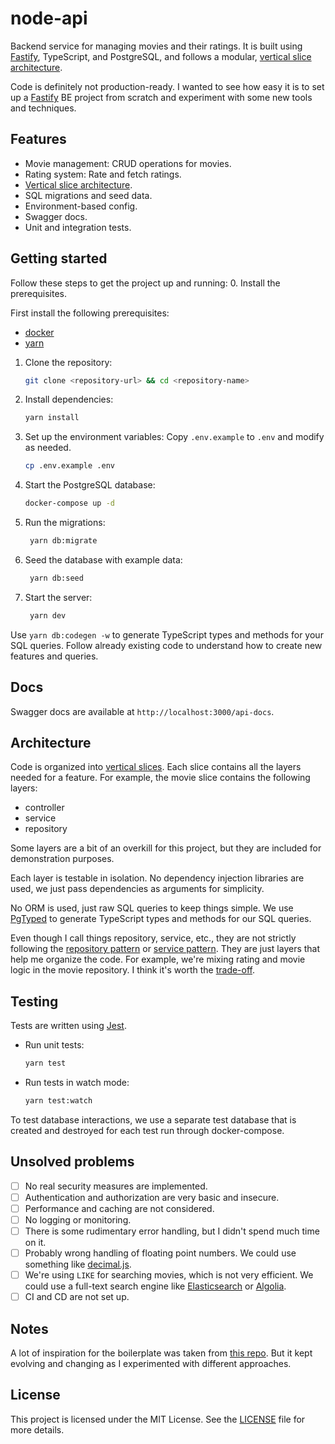 # node-api

Backend service for managing movies and their ratings. It is built using [Fastify](https://fastify.dev/), TypeScript, and PostgreSQL, and follows a modular, [vertical slice architecture](https://vladimirzdrazil.com/til/software-architecture/vertical-slice-architecture/).

Code is definitely not production-ready. I wanted to see how easy it is to set up a [Fastify](https://fastify.dev/) BE project from scratch and experiment with some new tools and techniques.

## Features

- Movie management: CRUD operations for movies.
- Rating system: Rate and fetch ratings.
- [Vertical slice architecture](https://vladimirzdrazil.com/til/software-architecture/vertical-slice-architecture/).
- SQL migrations and seed data.
- Environment-based config.
- Swagger docs.
- Unit and integration tests.

## Getting started

Follow these steps to get the project up and running: 0. Install the prerequisites.

First install the following prerequisites:

- [docker](https://docs.docker.com/get-docker/)
- [yarn](https://yarnpkg.com/getting-started/install)

1. Clone the repository:
   ```bash
   git clone <repository-url> && cd <repository-name>
   ```
2. Install dependencies:
   ```bash
   yarn install
   ```
3. Set up the environment variables: Copy `.env.example` to `.env` and modify as needed.
   ```bash
   cp .env.example .env
   ```
4. Start the PostgreSQL database:
   ```bash
   docker-compose up -d
   ```
5. Run the migrations:
   ```bash
    yarn db:migrate
   ```
6. Seed the database with example data:
   ```bash
    yarn db:seed
   ```
7. Start the server:
   ```bash
    yarn dev
   ```

Use `yarn db:codegen -w` to generate TypeScript types and methods for your SQL queries. Follow already existing code to understand how to create new features and queries.

## Docs

Swagger docs are available at `http://localhost:3000/api-docs`.

## Architecture

Code is organized into [vertical slices](https://vladimirzdrazil.com/til/software-architecture/vertical-slice-architecture/). Each slice contains all the layers needed for a feature. For example, the movie slice contains the following layers:

- controller
- service
- repository

Some layers are a bit of an overkill for this project, but they are included for demonstration purposes.

Each layer is testable in isolation. No dependency injection libraries are used, we just pass dependencies as arguments for simplicity.

No ORM is used, just raw SQL queries to keep things simple. We use [PgTyped](https://pgtyped.dev/) to generate TypeScript types and methods for our SQL queries.

Even though I call things repository, service, etc., they are not strictly following the [repository pattern](https://martinfowler.com/eaaCatalog/repository.html) or [service pattern](https://martinfowler.com/eaaCatalog/service.html). They are just layers that help me organize the code. For example, we're mixing rating and movie logic in the movie repository. I think it's worth the [trade-off](https://softwareengineering.stackexchange.com/a/421273).

## Testing

Tests are written using [Jest](https://jestjs.io/).

- Run unit tests:
  ```bash
  yarn test
  ```
- Run tests in watch mode:
  ```bash
  yarn test:watch
  ```

To test database interactions, we use a separate test database that is created and destroyed for each test run through docker-compose.

## Unsolved problems

- [ ] No real security measures are implemented.
- [ ] Authentication and authorization are very basic and insecure.
- [ ] Performance and caching are not considered.
- [ ] No logging or monitoring.
- [ ] There is some rudimentary error handling, but I didn't spend much time on it.
- [ ] Probably wrong handling of floating point numbers. We could use something like [decimal.js](https://mikemcl.github.io/decimal.js/).
- [ ] We're using `LIKE` for searching movies, which is not very efficient. We could use a full-text search engine like [Elasticsearch](https://www.elastic.co/elastic-stack) or [Algolia](https://www.algolia.com/).
- [ ] CI and CD are not set up.

## Notes

A lot of inspiration for the boilerplate was taken from [this repo](https://github.com/marcoturi/fastify-boilerplate). But it kept evolving and changing as I experimented with different approaches.

## License

This project is licensed under the MIT License. See the [LICENSE](LICENSE) file for more details.
